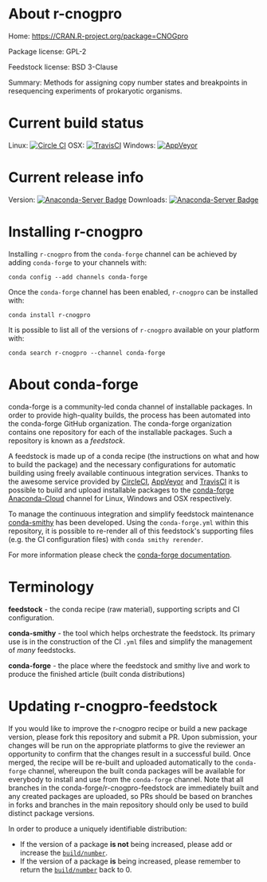 About r-cnogpro
===============

Home: https://CRAN.R-project.org/package=CNOGpro

Package license: GPL-2

Feedstock license: BSD 3-Clause

Summary: Methods for assigning copy number states and breakpoints in resequencing experiments of prokaryotic organisms.



Current build status
====================

Linux: [![Circle CI](https://circleci.com/gh/conda-forge/r-cnogpro-feedstock.svg?style=shield)](https://circleci.com/gh/conda-forge/r-cnogpro-feedstock)
OSX: [![TravisCI](https://travis-ci.org/conda-forge/r-cnogpro-feedstock.svg?branch=master)](https://travis-ci.org/conda-forge/r-cnogpro-feedstock)
Windows: [![AppVeyor](https://ci.appveyor.com/api/projects/status/github/conda-forge/r-cnogpro-feedstock?svg=True)](https://ci.appveyor.com/project/conda-forge/r-cnogpro-feedstock/branch/master)

Current release info
====================
Version: [![Anaconda-Server Badge](https://anaconda.org/conda-forge/r-cnogpro/badges/version.svg)](https://anaconda.org/conda-forge/r-cnogpro)
Downloads: [![Anaconda-Server Badge](https://anaconda.org/conda-forge/r-cnogpro/badges/downloads.svg)](https://anaconda.org/conda-forge/r-cnogpro)

Installing r-cnogpro
====================

Installing `r-cnogpro` from the `conda-forge` channel can be achieved by adding `conda-forge` to your channels with:

```
conda config --add channels conda-forge
```

Once the `conda-forge` channel has been enabled, `r-cnogpro` can be installed with:

```
conda install r-cnogpro
```

It is possible to list all of the versions of `r-cnogpro` available on your platform with:

```
conda search r-cnogpro --channel conda-forge
```


About conda-forge
=================

conda-forge is a community-led conda channel of installable packages.
In order to provide high-quality builds, the process has been automated into the
conda-forge GitHub organization. The conda-forge organization contains one repository
for each of the installable packages. Such a repository is known as a *feedstock*.

A feedstock is made up of a conda recipe (the instructions on what and how to build
the package) and the necessary configurations for automatic building using freely
available continuous integration services. Thanks to the awesome service provided by
[CircleCI](https://circleci.com/), [AppVeyor](http://www.appveyor.com/)
and [TravisCI](https://travis-ci.org/) it is possible to build and upload installable
packages to the [conda-forge](https://anaconda.org/conda-forge)
[Anaconda-Cloud](http://docs.anaconda.org/) channel for Linux, Windows and OSX respectively.

To manage the continuous integration and simplify feedstock maintenance
[conda-smithy](http://github.com/conda-forge/conda-smithy) has been developed.
Using the ``conda-forge.yml`` within this repository, it is possible to re-render all of
this feedstock's supporting files (e.g. the CI configuration files) with ``conda smithy rerender``.

For more information please check the [conda-forge documentation](https://conda-forge.org/docs/).

Terminology
===========

**feedstock** - the conda recipe (raw material), supporting scripts and CI configuration.

**conda-smithy** - the tool which helps orchestrate the feedstock.
                   Its primary use is in the construction of the CI ``.yml`` files
                   and simplify the management of *many* feedstocks.

**conda-forge** - the place where the feedstock and smithy live and work to
                  produce the finished article (built conda distributions)


Updating r-cnogpro-feedstock
============================

If you would like to improve the r-cnogpro recipe or build a new
package version, please fork this repository and submit a PR. Upon submission,
your changes will be run on the appropriate platforms to give the reviewer an
opportunity to confirm that the changes result in a successful build. Once
merged, the recipe will be re-built and uploaded automatically to the
`conda-forge` channel, whereupon the built conda packages will be available for
everybody to install and use from the `conda-forge` channel.
Note that all branches in the conda-forge/r-cnogpro-feedstock are
immediately built and any created packages are uploaded, so PRs should be based
on branches in forks and branches in the main repository should only be used to
build distinct package versions.

In order to produce a uniquely identifiable distribution:
 * If the version of a package **is not** being increased, please add or increase
   the [``build/number``](http://conda.pydata.org/docs/building/meta-yaml.html#build-number-and-string).
 * If the version of a package **is** being increased, please remember to return
   the [``build/number``](http://conda.pydata.org/docs/building/meta-yaml.html#build-number-and-string)
   back to 0.